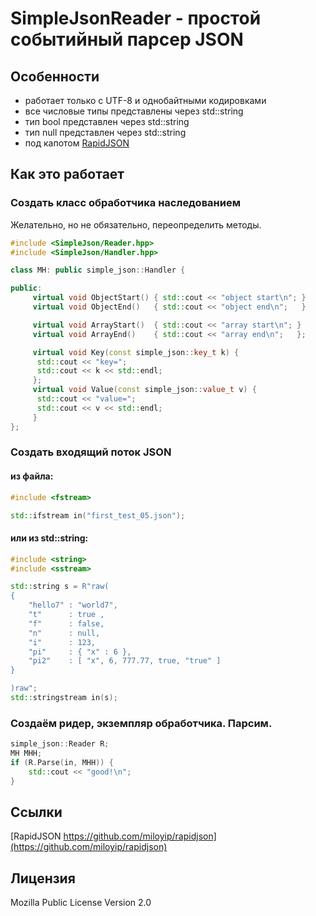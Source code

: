 # SimpleJsonReader - простой событийный парсер JSON
	
## Особенности
* работает только с UTF-8 и однобайтными кодировками
* все числовые типы представлены через std::string
* тип bool представлен через std::string
* тип null представлен через std::string
* под капотом [RapidJSON](https://github.com/miloyip/rapidjson)

## Как это работает
### Создать класс обработчика наследованием
Желательно, но не обязательно, переопределить методы.

```cpp
#include <SimpleJson/Reader.hpp>
#include <SimpleJson/Handler.hpp>

class MH: public simple_json::Handler {

public:
     virtual void ObjectStart() { std::cout << "object start\n"; }
     virtual void ObjectEnd()   { std::cout << "object end\n";   }

     virtual void ArrayStart()  { std::cout << "array start\n"; }
     virtual void ArrayEnd()    { std::cout << "array end\n";   };

     virtual void Key(const simple_json::key_t k) {
	  std::cout << "key=";
	  std::cout << k << std::endl;
     };
     virtual void Value(const simple_json::value_t v) {
	  std::cout << "value=";
	  std::cout << v << std::endl;
     }
};
```
### Создать входящий поток JSON
#### из файла:
```cpp
#include <fstream>

std::ifstream in("first_test_05.json");
```
#### или из std::string:
```cpp
#include <string>
#include <sstream>

std::string s = R"raw(
{
    "hello7" : "world7",
    "t"      : true ,
    "f"      : false,
    "n"      : null,
    "i"      : 123,
    "pi"     : { "x" : 6 },
    "pi2"    : [ "x", 6, 777.77, true, "true" ]
}

)raw";
std::stringstream in(s);
```

### Создаём ридер, экземпляр обработчика. Парсим.
```cpp
simple_json::Reader R;
MH MHH;
if (R.Parse(in, MHH)) {
	std::cout << "good!\n";
}
```

## Ссылки
[RapidJSON https://github.com/miloyip/rapidjson](https://github.com/miloyip/rapidjson)

## Лицензия
Mozilla Public License Version 2.0
